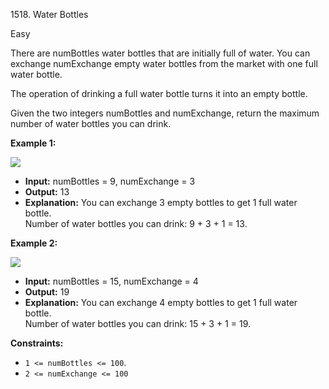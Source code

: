 1518\. Water Bottles

Easy

There are numBottles water bottles that are initially full of water. You can exchange numExchange empty water bottles from the market with one full water bottle.

The operation of drinking a full water bottle turns it into an empty bottle.

Given the two integers numBottles and numExchange, return the maximum number of water bottles you can drink.

**Example 1:**

![](https://assets.leetcode.com/uploads/2020/07/01/sample_1_1875.png)

- **Input:** numBottles = 9, numExchange = 3
- **Output:** 13
- **Explanation:** You can exchange 3 empty bottles to get 1 full water bottle.\
  Number of water bottles you can drink: 9 + 3 + 1 = 13.

**Example 2:**

![](https://assets.leetcode.com/uploads/2020/07/01/sample_2_1875.png)

- **Input:** numBottles = 15, numExchange = 4
- **Output:** 19
- **Explanation:** You can exchange 4 empty bottles to get 1 full water bottle.\
  Number of water bottles you can drink: 15 + 3 + 1 = 19.


**Constraints:**

- `1 <= numBottles <= 100`.
- `2 <= numExchange <= 100`

